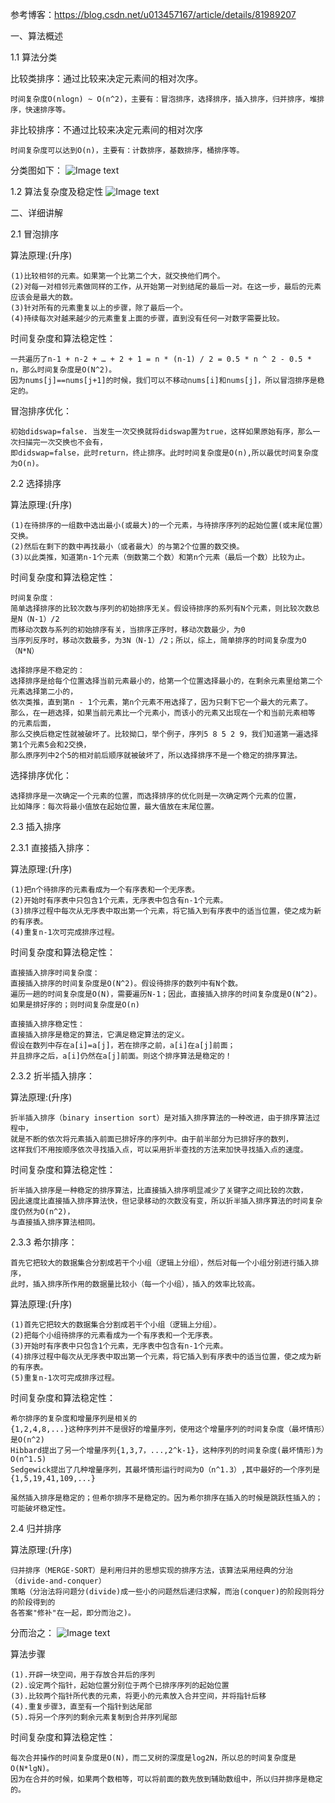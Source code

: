 
参考博客：https://blog.csdn.net/u013457167/article/details/81989207

一、算法概述

1.1 算法分类

比较类排序：通过比较来决定元素间的相对次序。

    时间复杂度O(nlogn) ~ O(n^2)，主要有：冒泡排序，选择排序，插入排序，归并排序，堆排序，快速排序等。
 
非比较排序：不通过比较来决定元素间的相对次序 

    时间复杂度可以达到O(n)，主要有：计数排序，基数排序，桶排序等。 

分类图如下：
![Image text](https://github.com/RFML/sortofeight/blob/master/images/排序算法分类.png)

1.2 算法复杂度及稳定性
![Image text](https://github.com/RFML/sortofeight/blob/master/images/各类排序算法复杂度.png)

二、详细讲解

2.1 冒泡排序

算法原理:(升序)

	(1)比较相邻的元素。如果第一个比第二个大，就交换他们两个。
	(2)对每一对相邻元素做同样的工作，从开始第一对到结尾的最后一对。在这一步，最后的元素应该会是最大的数。
	(3)针对所有的元素重复以上的步骤，除了最后一个。
	(4)持续每次对越来越少的元素重复上面的步骤，直到没有任何一对数字需要比较。
	
时间复杂度和算法稳定性：

	一共遍历了n-1 + n-2 + … + 2 + 1 = n * (n-1) / 2 = 0.5 * n ^ 2 - 0.5 * n，那么时间复杂度是O(N^2)。
	因为nums[j]==nums[j+1]的时候，我们可以不移动nums[i]和nums[j]，所以冒泡排序是稳定的。

冒泡排序优化：

	初始didswap=false. 当发生一次交换就将didswap置为true，这样如果原始有序，那么一次扫描完一次交换也不会有，
	即didswap=false，此时return，终止排序。此时时间复杂度是O(n),所以最优时间复杂度为O(n)。
	
2.2 选择排序

算法原理:(升序)

	(1)在待排序的一组数中选出最小(或最大)的一个元素，与待排序序列的起始位置(或末尾位置）交换。
	(2)然后在剩下的数中再找最小（或者最大）的与第2个位置的数交换。
	(3)以此类推，知道第n-1个元素（倒数第二个数）和第n个元素（最后一个数）比较为止。
	
时间复杂度和算法稳定性：

	时间复杂度：
	简单选择排序的比较次数与序列的初始排序无关。假设待排序的系列有N个元素，则比较次数总是N（N-1）/2
	而移动次数与系列的初始排序有关，当排序正序时，移动次数最少，为0
	当序列反序时，移动次数最多，为3N（N-1）/2；所以，综上，简单排序的时间复杂度为O（N*N）

	选择排序是不稳定的：
	选择排序是给每个位置选择当前元素最小的，给第一个位置选择最小的，在剩余元素里给第二个元素选择第二小的，
	依次类推，直到第n - 1个元素，第n个元素不用选择了，因为只剩下它一个最大的元素了。
	那么，在一趟选择，如果当前元素比一个元素小，而该小的元素又出现在一个和当前元素相等 的元素后面，
	那么交换后稳定性就被破坏了。比较拗口，举个例子，序列5 8 5 2 9，我们知道第一遍选择第1个元素5会和2交换，
	那么原序列中2个5的相对前后顺序就被破坏了，所以选择排序不是一个稳定的排序算法。

选择排序优化：

	选择排序是一次确定一个元素的位置，而选择排序的优化则是一次确定两个元素的位置，
	比如降序：每次将最小值放在起始位置，最大值放在末尾位置。

2.3 插入排序

2.3.1 直接插入排序：

算法原理:(升序)

	(1)把n个待排序的元素看成为一个有序表和一个无序表。
	(2)开始时有序表中只包含1个元素，无序表中包含有n-1个元素。
	(3)排序过程中每次从无序表中取出第一个元素，将它插入到有序表中的适当位置，使之成为新的有序表。
	(4)重复n-1次可完成排序过程。
	
时间复杂度和算法稳定性：
	
	直接插入排序时间复杂度：
	直接插入排序的时间复杂度是O(N^2)。假设待排序的数列中有N个数。
	遍历一趟的时间复杂度是O(N)，需要遍历N-1；因此，直接插入排序的时间复杂度是O(N^2)。
	如果是排好序的；则时间复杂度是O(n)

	直接插入排序稳定性：
	直接插入排序是稳定的算法，它满足稳定算法的定义。
	假设在数列中存在a[i]=a[j]，若在排序之前，a[i]在a[j]前面；
	并且排序之后，a[i]仍然在a[j]前面。则这个排序算法是稳定的！

2.3.2 折半插入排序：

算法原理:(升序)
	
	折半插入排序（binary insertion sort）是对插入排序算法的一种改进，由于排序算法过程中，
	就是不断的依次将元素插入前面已排好序的序列中。由于前半部分为已排好序的数列，
	这样我们不用按顺序依次寻找插入点，可以采用折半查找的方法来加快寻找插入点的速度。
	
时间复杂度和算法稳定性：
	
	折半插入排序是一种稳定的排序算法，比直接插入排序明显减少了关键字之间比较的次数，
	因此速度比直接插入排序算法快，但记录移动的次数没有变，所以折半插入排序算法的时间复杂度仍然为O(n^2)，
	与直接插入排序算法相同。
	
2.3.3 希尔排序：	
	
	首先它把较大的数据集合分割成若干个小组（逻辑上分组），然后对每一个小组分别进行插入排序，
	此时，插入排序所作用的数据量比较小（每一个小组），插入的效率比较高。
	
算法原理:(升序)
	
	(1)首先它把较大的数据集合分割成若干个小组（逻辑上分组）。
	(2)把每个小组待排序的元素看成为一个有序表和一个无序表。
	(3)开始时有序表中只包含1个元素，无序表中包含有n-1个元素。
	(4)排序过程中每次从无序表中取出第一个元素，将它插入到有序表中的适当位置，使之成为新的有序表。
	(5)重复n-1次可完成排序过程。
	
时间复杂度和算法稳定性：
	
	希尔排序的复杂度和增量序列是相关的
	{1,2,4,8,...}这种序列并不是很好的增量序列，使用这个增量序列的时间复杂度（最坏情形）是O(n^2)
	Hibbard提出了另一个增量序列{1,3,7，...,2^k-1}，这种序列的时间复杂度(最坏情形)为O(n^1.5)
	Sedgewick提出了几种增量序列，其最坏情形运行时间为O（n^1.3）,其中最好的一个序列是{1,5,19,41,109,...}
	
	虽然插入排序是稳定的；但希尔排序不是稳定的。因为希尔排序在插入的时候是跳跃性插入的；可能破坏稳定性。
	
2.4 归并排序

算法原理:(升序)	

	归并排序（MERGE-SORT）是利用归并的思想实现的排序方法，该算法采用经典的分治（divide-and-conquer）
	策略（分治法将问题分(divide)成一些小的问题然后递归求解，而治(conquer)的阶段则将分的阶段得到的
	各答案"修补"在一起，即分而治之)。
	
分而治之：
	![Image text](https://github.com/RFML/sortofeight/blob/master/images/分治图片.png)
	
算法步骤

	(1).开辟一块空间，用于存放合并后的序列
	(2).设定两个指针，起始位置分别位于两个已排序序列的起始位置
	(3).比较两个指针所代表的元素，将更小的元素放入合并空间，并将指针后移
	(4).重复步骤3，直至有一个指针到达尾部
	(5).将另一个序列的剩余元素复制到合并序列尾部
	
时间复杂度和算法稳定性：

	每次合并操作的时间复杂度是O(N)，而二叉树的深度是log2N，所以总的时间复杂度是O(N*lgN)。
	因为在合并的时候，如果两个数相等，可以将前面的数先放到辅助数组中，所以归并排序是稳定的。











	
	